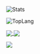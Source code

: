
![Stats](https://github-readme-stats.vercel.app/api?username=alonelaval&show_icons=true)

![TopLang](https://github-readme-stats.vercel.app/api/top-langs/?username=alonelaval&layout=compact&card_width=444)

<p></p>

<a href="http://github.com/apache/skywalking">
  <img align="center" src="https://github-readme-stats.vercel.app/api/pin/?username=apache&repo=skywalking" />
</a>

<a href="http://github.com/apache/skywalking-python">
  <img align="center" src="https://github-readme-stats.vercel.app/api/pin/?username=apache&repo=skywalking-python" />
</a>

<p></p>

<a href="http://github.com/apache/skywalking-cli">
  <img align="center" src="https://github-readme-stats.vercel.app/api/pin/?username=apache&repo=skywalking-cli" />
</a>
